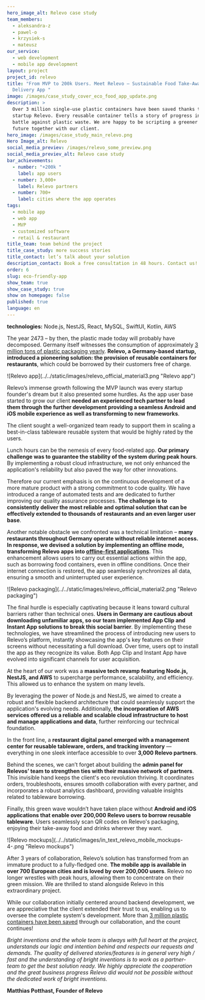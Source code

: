 ```yaml
---
hero_image_alt: Relevo case study
team_members:
  - aleksandra-z
  - pawel-o
  - krzysiek-s
  - mateusz
our_service:
  - web development
  - mobile app development
layout: project
project_id: relevo
title: "From MVP to 200k Users. Meet Relevo – Sustainable Food Take-Away &
  Delivery App "
image: /images/case_study_cover_eco_food_app_update.png
description: >
  Over 3 million single-use plastic containers have been saved thanks to German
  startup Relevo. Every reusable container tells a story of progress in the
  battle against plastic waste. We are happy to be scripting a greener & cleaner
  future together with our client. 
hero_image: /images/case_study_main_relevo.png
Hero Image_alt: Relevo
social_media_previev: /images/relevo_some_preview.png
social_media_previev_alt: Relevo case study
bar_achievements:
  - number: "+200k "
    label: app users
  - number: 3,000+
    label: Relevo partners
  - number: 700+
    label: cities where the app operates
tags:
  - mobile app
  - web app
  - MVP
  - customized software
  - retail & restaurant
title_team: team behind the project
title_case_study: more success stories
title_contact: let’s talk about your solution
description_contact: Book a free consultation in 48 hours. Contact us!
order: 6
slug: eco-friendly-app
show_team: true
show_case_study: true
show on homepage: false
published: true
language: en
---
```

<TitleWithIcon sectionTitle="technologies" titleIcon="/images/skills.svg" titleIconAlt="bright" />

<Gallery images='[{"src":"/images/node.png","alt":"node"},{"src":"/images/nest.png","alt":"nest"},{"src":"/images/react.png","alt":"react"},{"src":"/images/MySQL.png","alt":"MySQL"},{"src":"/images/swift.png","alt":"swift"},{"src":"/images/kotlin.png","alt":"kotlin"},{"src":"/images/aws.png","alt":"aws"},{"src":"/images/ci_cd.png","alt":"ci_cd"}]' />

**technologies:** Node.js, NestJS, React, MySQL, SwiftUI, Kotlin, AWS

<TitleWithIcon sectionTitle="problem – the technology doesn’t fully support Relevo’s mission" titleIcon="/images/icon_title_about.svg" titleIconAlt="problem" />

The year 2473 – by then, the plastic made today will probably have decomposed. Germany itself witnesses the consumption of approximately [3 million tons of plastic packaging yearly](https://www.statista.com/statistics/1265122/plastic-packaging-consumption-germany/). **Relevo, a Germany-based startup, introduced a pioneering solution: the provision of reusable containers for restaurants**, which could be borrowed by their customers free of charge. 

<div className="image">![Relevo app](../../static/images/relevo_official_material3.png "Relevo app")</div>

Relevo’s immense growth following the MVP launch was every startup founder's dream but it also presented some hurdles. As the app user base started to grow our client **needed an experienced tech partner to lead them through the further development providing a seamless Android and iOS mobile experience as well as transforming to new frameworks**.

The client sought a well-organized team ready to support them in scaling a best-in-class tableware reusable system that would be highly rated by the users. 

<TitleWithIcon sectionTitle="challenges: overcoming technical and cultural barriers " titleIcon="/images/gearwheel.svg" titleIconAlt="challenges" />

Lunch hours can be the nemesis of every food-related app. **Our primary challenge was to guarantee the stability of the system during peak hours**. By implementing a robust cloud infrastructure, we not only enhanced the application's reliability but also paved the way for other innovations.

Therefore our current emphasis is on the continuous development of a more mature product with a strong commitment to code quality. We have introduced a range of automated tests and are dedicated to further improving our quality assurance processes. **The challenge is to consistently deliver the most reliable and optimal solution that can be effectively extended to thousands of restaurants and an even larger user base**.

Another notable obstacle we confronted was a technical limitation – **many restaurants throughout Germany operate without reliable internet access. In response, we devised a solution by implementing an offline mode, transforming Relevo apps into [offline-first applications](https://brightinventions.pl/blog/offline-first-app-guide-for-startups-app-owners-case-studies/)**. This enhancement allows users to carry out essential actions within the app, such as borrowing food containers, even in offline conditions. Once their internet connection is restored, the app seamlessly synchronizes all data, ensuring a smooth and uninterrupted user experience.

<div className="image">![Relevo packaging](../../static/images/relevo_official_material2.png "Relevo packaging")</div>

The final hurdle is especially captivating because it leans toward cultural barriers rather than technical ones. **Users in Germany are cautious about downloading unfamiliar apps, so our team implemented App Clip and Instant App solutions to break this social barrier**. By implementing these technologies, we have streamlined the process of introducing new users to Relevo’s platform, instantly showcasing the app's key features on their screens without necessitating a full download. Over time, users opt to install the app as they recognize its value. Both App Clip and Instant App have evolved into significant channels for user acquisition.

<TitleWithIcon sectionTitle="solutions: a new approach to cloud and web development" titleIcon="/images/two_flags.svg" titleIconAlt="solutions" />

At the heart of our work was a **massive tech revamp featuring Node.js, NestJS, and AWS** to supercharge performance, scalability, and efficiency. This allowed us to enhance the system on many levels. 

By leveraging the power of Node.js and NestJS, we aimed to create a robust and flexible backend architecture that could seamlessly support the application's evolving needs. Additionally, **the incorporation of AWS services offered us a reliable and scalable cloud infrastructure to host and manage applications and data**, further reinforcing our technical foundation.

In the front line, a **restaurant digital panel emerged with a management center for reusable tableware, orders, and tracking inventory** — everything in one sleek interface accessible to over **3,000 Relevo partners**.

Behind the scenes, we can’t forget about building the **admin panel for Relevos’ team to strengthen ties with their massive network of partners**. This invisible hand keeps the client's eco revolution thriving. It coordinates orders, troubleshoots, ensures smooth collaboration with every partner, and incorporates a robust analytics dashboard, providing valuable insights related to tableware borrowing. 

Finally, this green wave wouldn’t have taken place without **Android and iOS applications that enable over 200,000 Relevo users to borrow reusable tableware**. Users seamlessly scan QR codes on Relevo's packaging, enjoying their take-away food and drinks wherever they want.

<div className="image">![Relevo mockups](../../static/images/in_text_relevo_mobile_mockups-4-.png "Relevo mockups")</div>

<TitleWithIcon sectionTitle="result of the collaboration: transforming MVP into a fully mature solution that catalyzes the change " titleIcon="/images/icon_result_svg.svg" titleIconAlt="result of the collaboration: transforming MVP into a fully mature solution that catalyzes the change " />

After 3 years of collaboration, Relevo’s solution has transformed from an immature product to a fully-fledged one. **The mobile app is available in over 700 European cities and is loved by over 200,000 users**. Relevo no longer wrestles with peak hours, allowing them to concentrate on their green mission. We are thrilled to stand alongside Relevo in this extraordinary project. 

While our collaboration initially centered around backend development, we are appreciative that the client extended their trust to us, enabling us to oversee the complete system's development. More than [3 million plastic containers have been saved](https://app.relevo.de/) through our collaboration, and the count continues! 

<TitleWithIcon sectionTitle="Relevo’s founder’s perspective" titleIcon="/images/clients_perspective_icon.svg" titleIconAlt="Relevo’s founder’s perspective" />

*Bright inventions and the whole team is always with full heart at the project, understands our logic and intention behind and respects our requests and demands. The quality of delivered stories/features is in general very high / fast and the understanding of bright inventions is to work as a partner-team to get the best solution ready. We highly appreciate the cooperation and the great business progress Relevo did would not be possible without the dedicated work of bright inventions.*

**Matthias Potthast, Founder of Relevo**